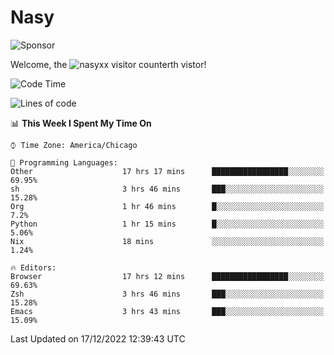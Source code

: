# Nasy

<!--
<p align="center">
<img height="200" src="https://github-readme-stats.vercel.app/api?username=nasyxx&count_private=true&show_icons=true&theme=dracula&include_all_commits=true"/>
<img height="200" src="https://github-readme-stats.vercel.app/api/top-langs/?username=nasyxx&theme=dracula&hide=html,jupyter+notebook&count_private=true&show_icons=true"/>
</p>

  
----------------
-->

![Sponsor](https://img.shields.io/static/v1.svg?label=Sponsor&message=%E2%9D%A4&logo=GitHub&style=flat&color=pink)
 
Welcome, the ![nasyxx visitor counter](https://count.getloli.com/get/@nasyxx?theme=rule34)th vistor!
 
<!--START_SECTION:waka-->
![Code Time](http://img.shields.io/badge/Code%20Time-2%2C938%20hrs%2047%20mins-blue)

![Lines of code](https://img.shields.io/badge/From%20Hello%20World%20I%27ve%20Written-5%20Million%20lines%20of%20code-blue)

📊 **This Week I Spent My Time On** 

```text
⌚︎ Time Zone: America/Chicago

💬 Programming Languages: 
Other                    17 hrs 17 mins      █████████████████░░░░░░░░   69.95% 
sh                       3 hrs 46 mins       ███░░░░░░░░░░░░░░░░░░░░░░   15.28% 
Org                      1 hr 46 mins        █░░░░░░░░░░░░░░░░░░░░░░░░   7.2% 
Python                   1 hr 15 mins        █░░░░░░░░░░░░░░░░░░░░░░░░   5.06% 
Nix                      18 mins             ░░░░░░░░░░░░░░░░░░░░░░░░░   1.24%

🔥 Editors: 
Browser                  17 hrs 12 mins      █████████████████░░░░░░░░   69.63% 
Zsh                      3 hrs 46 mins       ███░░░░░░░░░░░░░░░░░░░░░░   15.28% 
Emacs                    3 hrs 43 mins       ███░░░░░░░░░░░░░░░░░░░░░░   15.09%

```


 Last Updated on 17/12/2022 12:39:43 UTC
<!--END_SECTION:waka-->

<!-- ![visitors](https://visitor-badge.laobi.icu/badge?page_id=nasyxx.nasyxx) -->
